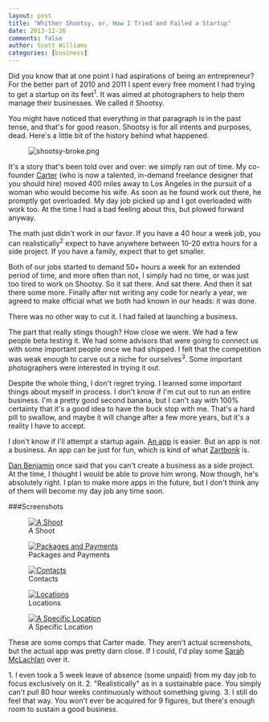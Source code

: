```yaml
---
layout: post
title: "Whither Shootsy, or, How I Tried and Failed a Startup"
date: 2013-12-26
comments: false
author: Scott Williams
categories: [business]
---
```

Did you know that at one point I had aspirations of being an entrepreneur? For the better part of 2010 and 2011 I spent every free moment I had trying to get a startup on its feet<sup>1</sup>. It was aimed at photographers to help them manage their businesses. We called it Shootsy.

You might have noticed that everything in that paragraph is in the past tense, and that's for good reason. Shootsy is for all intents and purposes, dead. Here's a little bit of the history behind what happened.

<figure>
    <img alt="shootsy-broke.png" src="/images/assets/shootsy-broke.png">
</figure>

It's a story that's been told over and over: we simply ran out of time. My co-founder <a href="https://twitter.com/carterdea">Carter</a> (who is now a talented, in-demand freelance designer that you should hire) moved 400 miles away to Los Angeles in the pursuit of a woman who would become his wife. As soon as he found work out there, he promptly got overloaded. My day job picked up and I got overloaded with work too. At the time I had a bad feeling about this, but plowed forward anyway.

The math just didn't work in our favor. If you have a 40 hour a week job, you can realistically<sup>2</sup> expect to have anywhere between 10-20 extra hours for a side project. If you have a family, expect that to get smaller.

Both of our jobs started to demand 50+ hours a week for an extended period of time, and more often than not, I simply had no time, or was just too tired to work on Shootsy. So it sat there. And sat there. And then it sat there some more. Finally after not writing any code for nearly a year, we agreed to make official what we both had known in our heads: it was done.

There was no other way to cut it. I had failed at launching a business.

The part that really stings though? How close we were. We had a few people beta testing it. We had some advisors that were going to connect us with some important people once we had shipped. I felt that the competition was weak enough to carve out a niche for ourselves<sup>3</sup>. Some important photographers were interested in trying it out.

Despite the whole thing, I don't regret trying. I learned some important things about myself in process. I don't know if I'm cut out to run an entire business. I'm a pretty good second banana, but I can't say with 100% certainty that it's a good idea to have the buck stop with me. That's a hard pill to swallow, and maybe it will change after a few more years, but it's a reality I have to accept.

I don't know if I'll attempt a startup again. <a href="/words/2013/12/16/i-made-an-app">An app</a> is easier. But an app is not a business. An app can be just for fun, which is kind of what <a href="https://itunes.apple.com/us/app/zartbonk/id727445952?ls=1&amp;mt=8">Zartbonk</a> is.

<a href="https://twitter.com/danbenjamin">Dan Benjamin</a> once said that you can't create a business as a side project. At the time, I thought I would be able to prove him wrong. Now though, he's absolutely right. I plan to make more apps in the future, but I don't think any of them will become my day job any time soon.
        
###Screenshots
          
<figure class="small">
    <a data-title="A Shoot" data-description="" href="/images/assets/01b-shoots-details.png" class="image-slide-anchor content-fit">
        <img alt="A Shoot" src="/images/assets/01b-shoots-details.png"></a>
    <figcaption>A Shoot</figcaption>
</figure>
<figure class="small">
    <a data-title="Packages and Payments" data-description="" href="/images/assets/01e-shoots-money.png" class="image-slide-anchor content-fit">
        <img alt="Packages and Payments" src="/images/assets/01e-shoots-money.png"></a>
    <figcaption>Packages and Payments</figcaption>
</figure>
<figure class="small">
    <a data-title="Contacts" data-description="" href="/images/assets/02c-contacts-search.png" class="image-slide-anchor content-fit">
        <img alt="Contacts" src="/images/assets/02c-contacts-search.png"></a>
    <figcaption>Contacts</figcaption>
</figure>
<figure class="small">
    <a data-title="Locations" data-description="" href="/images/assets/04b-locations-map-view.png" class="image-slide-anchor content-fit">
        <img alt="Locations" src="/images/assets/04b-locations-map-view.png"></a>
    <figcaption>Locations</figcaption>
</figure>
<figure class="small">
    <a data-title="A Specific Location" data-description="" href="/images/assets/04c-locations-view.png" class="image-slide-anchor content-fit">
        <img alt="A Specific Location" src="/images/assets/04c-locations-view.png"></a>
    <figcaption>A Specific Location</figcaption>
</figure>

These are some comps that Carter made. They aren't actual screenshots, but the actual app was pretty darn close. If I could, I'd play some <a href="https://www.youtube.com/watch?v=nSz16ngdsG0">Sarah McLachlan</a> over it.

<div class="footnotes">
1. I even took a 5 week leave of absence (some unpaid) from my day job to focus exclusively on it.
2. "Realistically" as in a sustainable pace. You simply can't pull 80 hour weeks continuously without something giving.
3. I still do feel that way. You won't ever be acquired for 9 figures, but there's enough room to sustain a good business.
</div>
